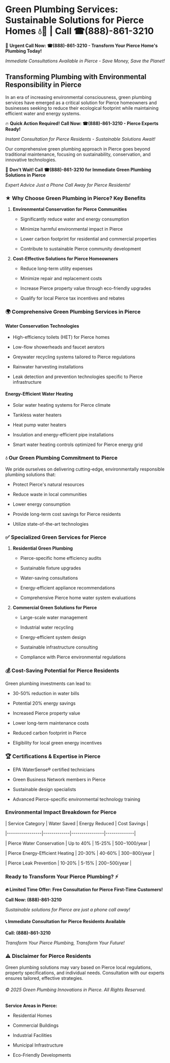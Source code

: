 # Green Plumbing Services: Sustainable Solutions for Pierce Homes 💧🌿 | Call ☎(888)-861-3210

🚨 **Urgent Call Now: ☎(888)-861-3210 - Transform Your Pierce Home's Plumbing Today!**
*Immediate Consultations Available in Pierce - Save Money, Save the Planet!*

## Transforming Plumbing with Environmental Responsibility in Pierce

In an era of increasing environmental consciousness, green plumbing services have emerged as a critical solution for Pierce homeowners and businesses seeking to reduce their ecological footprint while maintaining efficient water and energy systems. 

🔥 **Quick Action Required! Call Now: ☎(888)-861-3210 - Pierce Experts Ready!**
*Instant Consultation for Pierce Residents - Sustainable Solutions Await!*

Our comprehensive green plumbing approach in Pierce goes beyond traditional maintenance, focusing on sustainability, conservation, and innovative technologies.

🚨 **Don't Wait! Call ☎(888)-861-3210 for Immediate Green Plumbing Solutions in Pierce**
*Expert Advice Just a Phone Call Away for Pierce Residents!*

### ★ Why Choose Green Plumbing in Pierce? Key Benefits

1. **Environmental Conservation for Pierce Communities** 
   - Significantly reduce water and energy consumption
   - Minimize harmful environmental impact in Pierce
   - Lower carbon footprint for residential and commercial properties
   - Contribute to sustainable Pierce community development

2. **Cost-Effective Solutions for Pierce Homeowners** 
   - Reduce long-term utility expenses
   - Minimize repair and replacement costs
   - Increase Pierce property value through eco-friendly upgrades
   - Qualify for local Pierce tax incentives and rebates

### 🌍 Comprehensive Green Plumbing Services in Pierce

#### Water Conservation Technologies
- High-efficiency toilets (HET) for Pierce homes
- Low-flow showerheads and faucet aerators
- Greywater recycling systems tailored to Pierce regulations
- Rainwater harvesting installations
- Leak detection and prevention technologies specific to Pierce infrastructure

#### Energy-Efficient Water Heating
- Solar water heating systems for Pierce climate
- Tankless water heaters
- Heat pump water heaters
- Insulation and energy-efficient pipe installations
- Smart water heating controls optimized for Pierce energy grid

### 💧 Our Green Plumbing Commitment to Pierce

We pride ourselves on delivering cutting-edge, environmentally responsible plumbing solutions that:
- Protect Pierce's natural resources
- Reduce waste in local communities
- Lower energy consumption
- Provide long-term cost savings for Pierce residents
- Utilize state-of-the-art technologies

### ✅ Specialized Green Services for Pierce

1. **Residential Green Plumbing**
   - Pierce-specific home efficiency audits
   - Sustainable fixture upgrades
   - Water-saving consultations
   - Energy-efficient appliance recommendations
   - Comprehensive Pierce home water system evaluations

2. **Commercial Green Solutions for Pierce**
   - Large-scale water management
   - Industrial water recycling
   - Energy-efficient system design
   - Sustainable infrastructure consulting
   - Compliance with Pierce environmental regulations

### 💰 Cost-Saving Potential for Pierce Residents

Green plumbing investments can lead to:
- 30-50% reduction in water bills
- Potential 20% energy savings
- Increased Pierce property value
- Lower long-term maintenance costs
- Reduced carbon footprint in Pierce
- Eligibility for local green energy incentives

### 🏆 Certifications & Expertise in Pierce

- EPA WaterSense® certified technicians
- Green Business Network members in Pierce
- Sustainable design specialists
- Advanced Pierce-specific environmental technology training

### Environmental Impact Breakdown for Pierce

| Service Category | Water Saved | Energy Reduced | Cost Savings |
|-----------------|-------------|----------------|--------------|
| Pierce Water Conservation | Up to 40% | 15-25% | $500-$1000/year |
| Pierce Energy-Efficient Heating | 20-30% | 40-60% | $300-$800/year |
| Pierce Leak Prevention | 10-20% | 5-15% | $200-$500/year |

### Ready to Transform Your Pierce Plumbing? ⚡

**🔥 Limited Time Offer: Free Consultation for Pierce First-Time Customers!**

**Call Now: (888)-861-3210**
*Sustainable solutions for Pierce are just a phone call away!*

#### 📞 Immediate Consultation for Pierce Residents Available

**Call: (888)-861-3210**
*Transform Your Pierce Plumbing, Transform Your Future!*

### ⚠️ Disclaimer for Pierce Residents

Green plumbing solutions may vary based on Pierce local regulations, property specifications, and individual needs. Consultation with our experts ensures tailored, effective strategies.

###### © 2025 Green Plumbing Innovations in Pierce. All Rights Reserved.

**Service Areas in Pierce:** 
- Residential Homes
- Commercial Buildings
- Industrial Facilities
- Municipal Infrastructure
- Eco-Friendly Developments